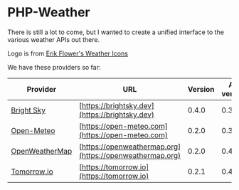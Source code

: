 # PHP-Weather

There is still a lot to come, but I wanted to create a unified interface to the various weather APIs out there.

Logo is from [Erik Flower's Weather Icons](https://erikflowers.github.io/weather-icons/)

We have these providers so far:

| Provider | URL | Version | API version |
| -------- | --- | ------- | ----------- |
| [Bright Sky](https://github.com/php-weather/brightsky) | [https://brightsky.dev](https://brightsky.dev) | 0.4.0 | 0.3.* |
| [Open-Meteo](https://github.com/php-weather/open-meteo) | [https://open-meteo.com](https://open-meteo.com) | 0.2.0 | 0.3.* |
| [OpenWeatherMap](https://github.com/php-weather/openweathermap) | [https://openweathermap.org](https://openweathermap.org) | 0.2.0 | 0.4.* |
| [Tomorrow.io](https://github.com/php-weather/tomorrow) | [https://tomorrow.io](https://tomorrow.io) | 0.2.1 | 0.4.* |
